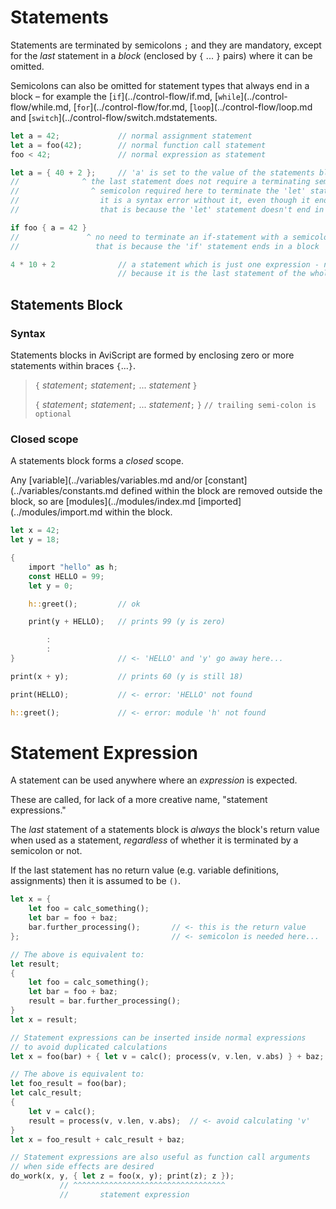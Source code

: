 Statements
==========

Statements are terminated by semicolons `;` and they are mandatory, except for the _last_ statement
in a _block_ (enclosed by `{` ... `}` pairs) where it can be omitted.

Semicolons can also be omitted for statement types that always end in a block &ndash; for example
the [`if`](../control-flow/if.md, [`while`](../control-flow/while.md, [`for`](../control-flow/for.md,  [`loop`](../control-flow/loop.md and
[`switch`](../control-flow/switch.mdstatements.

```rust
let a = 42;             // normal assignment statement
let a = foo(42);        // normal function call statement
foo < 42;               // normal expression as statement

let a = { 40 + 2 };     // 'a' is set to the value of the statements block, which is the value of the last statement
//              ^ the last statement does not require a terminating semicolon (but also works with it)
//                ^ semicolon required here to terminate the 'let' statement
//                  it is a syntax error without it, even though it ends with '}'
//                  that is because the 'let' statement doesn't end in a block

if foo { a = 42 }
//               ^ no need to terminate an if-statement with a semicolon
//                 that is because the 'if' statement ends in a block

4 * 10 + 2              // a statement which is just one expression - no ending semicolon is OK
                        // because it is the last statement of the whole block
```


Statements Block
----------------

### Syntax

Statements blocks in AviScript are formed by enclosing zero or more statements within braces `{`...`}`.

> `{` _statement_`;` _statement_`;` ... _statement_ `}`
>
> `{` _statement_`;` _statement_`;` ... _statement_`;` `}`      `// trailing semi-colon is optional`

### Closed scope

A statements block forms a _closed_ scope.

Any [variable](../variables/variables.md and/or [constant](../variables/constants.md defined within the block are removed
outside the block, so are [modules](../modules/index.md [imported](../modules/import.md within the block.

```rust
let x = 42;
let y = 18;

{
    import "hello" as h;
    const HELLO = 99;
    let y = 0;

    h::greet();         // ok

    print(y + HELLO);   // prints 99 (y is zero)

        :    
        :    
}                       // <- 'HELLO' and 'y' go away here...

print(x + y);           // prints 60 (y is still 18)

print(HELLO);           // <- error: 'HELLO' not found

h::greet();             // <- error: module 'h' not found
```


Statement Expression
====================

A statement can be used anywhere where an _expression_ is expected.

These are called, for lack of a more creative name, "statement expressions."

The _last_ statement of a statements block is _always_ the block's return value when used as a statement,
_regardless_ of whether it is terminated by a semicolon or not.

If the last statement has no return value (e.g. variable definitions, assignments) then it is
assumed to be `()`.

```rust
let x = {
    let foo = calc_something();
    let bar = foo + baz;
    bar.further_processing();       // <- this is the return value
};                                  // <- semicolon is needed here...

// The above is equivalent to:
let result;
{
    let foo = calc_something();
    let bar = foo + baz;
    result = bar.further_processing();
}
let x = result;

// Statement expressions can be inserted inside normal expressions
// to avoid duplicated calculations
let x = foo(bar) + { let v = calc(); process(v, v.len, v.abs) } + baz;

// The above is equivalent to:
let foo_result = foo(bar);
let calc_result;
{
    let v = calc();
    result = process(v, v.len, v.abs);  // <- avoid calculating 'v'
}
let x = foo_result + calc_result + baz;

// Statement expressions are also useful as function call arguments
// when side effects are desired
do_work(x, y, { let z = foo(x, y); print(z); z });
           // ^^^^^^^^^^^^^^^^^^^^^^^^^^^^^^^^^^
           //       statement expression
```
